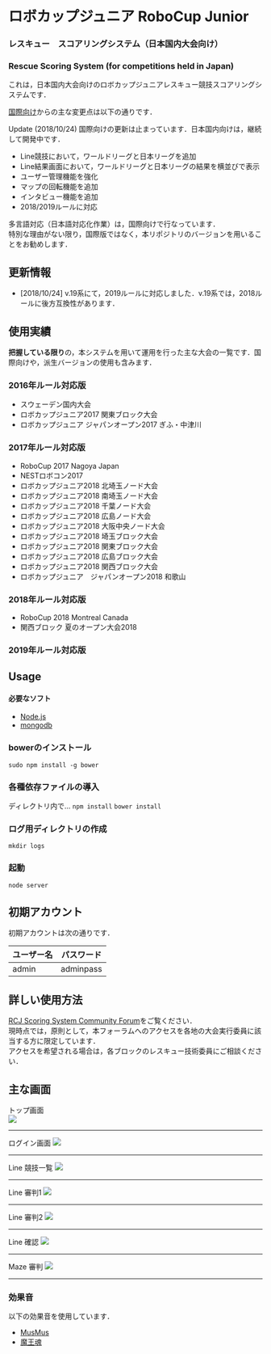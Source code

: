 # ロボカップジュニア RoboCup Junior
### レスキュー　スコアリングシステム（日本国内大会向け）
### Rescue Scoring System (for competitions held in Japan)

これは，日本国内大会向けのロボカップジュニアレスキュー競技スコアリングシステムです．  


[国際向け](https://github.com/TechnoX/rcj-rescue-scoring)からの主な変更点は以下の通りです． 

Update (2018/10/24) 国際向けの更新は止まっています．日本国内向けは，継続して開発中です．
 
* Line競技において，ワールドリーグと日本リーグを追加
* Line結果画面において，ワールドリーグと日本リーグの結果を横並びで表示
* ユーザー管理機能を強化
* マップの回転機能を追加
* インタビュー機能を追加
* 2018/2019ルールに対応

多言語対応（日本語対応化作業）は，国際向けで行なっています．  
特別な理由がない限り，国際版ではなく，本リポジトリのバージョンを用いることをお勧めします．

## 更新情報
* [2018/10/24] v.19系にて，2019ルールに対応しました．v.19系では，2018ルールに後方互換性があります．  
  

## 使用実績
**把握している限り**の，本システムを用いて運用を行った主な大会の一覧です．国際向けや，派生バージョンの使用も含みます．
### 2016年ルール対応版
* スウェーデン国内大会
* ロボカップジュニア2017 関東ブロック大会
* ロボカップジュニア ジャパンオープン2017 ぎふ・中津川

### 2017年ルール対応版
* RoboCup 2017 Nagoya Japan
* NESTロボコン2017
* ロボカップジュニア2018 北埼玉ノード大会
* ロボカップジュニア2018 南埼玉ノード大会
* ロボカップジュニア2018 千葉ノード大会
* ロボカップジュニア2018 広島ノード大会
* ロボカップジュニア2018 大阪中央ノード大会
* ロボカップジュニア2018 埼玉ブロック大会
* ロボカップジュニア2018 関東ブロック大会
* ロボカップジュニア2018 広島ブロック大会
* ロボカップジュニア2018 関西ブロック大会
* ロボカップジュニア　ジャパンオープン2018 和歌山

### 2018年ルール対応版
* RoboCup 2018 Montreal Canada
* 関西ブロック 夏のオープン大会2018

### 2019年ルール対応版



## Usage
#### 必要なソフト
* [Node.js](https://nodejs.org/en/)
* [mongodb](https://www.mongodb.com)

### bowerのインストール
`sudo npm install -g bower`

### 各種依存ファイルの導入
ディレクトリ内で...
`npm install`
`bower install`

### ログ用ディレクトリの作成
`mkdir logs`

### 起動
`node server`

## 初期アカウント
初期アカウントは次の通りです．  

ユーザー名        | パスワード         |
----------------|-------------------|
admin | adminpass   |

## 詳しい使用方法
[RCJ Scoring System Community Forum](https://ask.rcjscore.cf)をご覧ください．  
現時点では，原則として，本フォーラムへのアクセスを各地の大会実行委員に該当する方に限定しています．  
アクセスを希望される場合は，各ブロックのレスキュー技術委員にご相談ください．

## 主な画面
トップ画面  
<img src="https://raw.githubusercontent.com/rrrobo/rcj-rescue-scoring-japan/日本国内向け/rcjj-scoring/1.png">
<hr>
ログイン画面  
<img src="https://raw.githubusercontent.com/rrrobo/rcj-rescue-scoring-japan/日本国内向け/rcjj-scoring/6.png">
<hr>
Line 競技一覧  
<img src="https://raw.githubusercontent.com/rrrobo/rcj-rescue-scoring-japan/日本国内向け/rcjj-scoring/2.png">
<hr>
Line 審判1  
<img src="https://raw.githubusercontent.com/rrrobo/rcj-rescue-scoring-japan/日本国内向け/rcjj-scoring/3.png">
<hr>
Line 審判2  
<img src="https://raw.githubusercontent.com/rrrobo/rcj-rescue-scoring-japan/日本国内向け/rcjj-scoring/4.png">
<hr>
Line 確認  
<img src="https://raw.githubusercontent.com/rrrobo/rcj-rescue-scoring-japan/日本国内向け/rcjj-scoring/5.png">
<hr>
Maze 審判  
<img src="https://raw.githubusercontent.com/rrrobo/rcj-rescue-scoring-japan/日本国内向け/rcjj-scoring/7.png">
<hr>

### 効果音
以下の効果音を使用しています． 
 
* [MusMus](http://musmus.main.jp)
* [魔王魂](https://maoudamashii.jokersounds.com)
